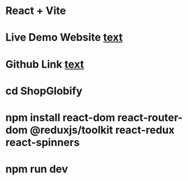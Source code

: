 # React + Vite
# Live Demo Website [text](https://react-shopglobify.netlify.app/)
# Github Link  [text](https://github.com/prateek-saxena-07/ShopGlobify)
# cd ShopGlobify
# npm install react-dom react-router-dom @reduxjs/toolkit react-redux react-spinners
# npm run dev